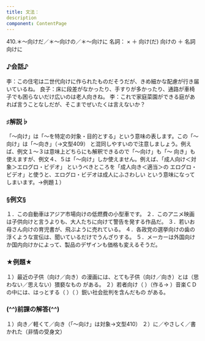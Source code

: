 ```yaml
---
title: 文法：
description
component: ContentPage
---
```



410.＊～向けだ／＊～向けの／＊～向けに
名詞： × ＋ 向け(だ)
向けの ＋ 名詞 向けに
### ♪会話♪
李：この住宅は二世代向けに作られたものだそうだが、きめ細かな配慮が行き届いているね。
良子：床に段差がなかったり、手すりが多かったり、通路が車椅子でも困らないだけ広いのは老人向きね。
李：これで家庭菜園ができる庭があれば言うことなしだが、そこまでぜいたくは言えないか？
### ♯解説♭
「～向け」は「～を特定の対象・目的とする」という意味の表します。この「～向け」は「～向き」（→文型409）
と混同しやすいので注意しましょう。例えば、例文１～３は意味上どちらにも解釈できるので「～向け」も「～ 向き」も使えますが、例文４、５は「～向け」しか使えません。例えば、「成人向け＜対象＞エログロ・ビデオ」 というべきところを「成人向き＜適当＞の エログロ・ビデオ」と使うと、エログロ・ビデオは成人にふさわしい という意味になってしまいます。→例題１）
### §例文§
１．この自動車はアジア市場向けの低燃費の小型車です。
２．このアニメ映画は子供向けと言うよりも、大人たちに向けて警告を発する作品だ。
３．若いお母さん向けの育児書が、飛ぶように売れている。
４．各政党の選挙向けの歯の浮くような宣伝は、聞いているだけでうんざりする。
５．メーカーは外国向けか国内向けかによって、製品のデザインも価格も変えるそうだ。
### ★例題★
１）最近の子供（向け／向き）の漫画には、とても子供（向け／向き）とは（思わない／思えない）猥褻なもの がある。
２）若者向け（ ）（作る→ ）音楽ＣＤの中には、はっとする（ ）（ ）鋭い社会批判を含んだもの がある。
### (^^)前課の解答(^^)
１）向き／軽くて／向き（「～向け」は対象→文型410）
２）に／やさしく／書かれた（非情の受身文）
